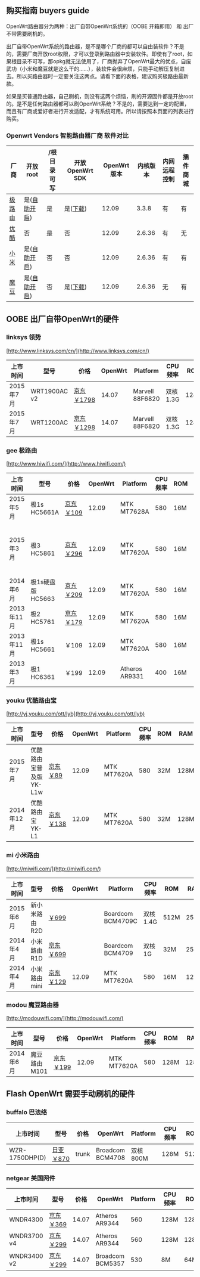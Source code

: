 ## 购买指南 buyers guide

OpenWrt路由器分为两种：出厂自带OpenWrt系统的（OOBE 开箱即用） 和 出厂不带需要刷机的。

出厂自带OpenWrt系统的路由器，是不是哪个厂商的都可以自由装软件？不是的，需要厂商开放root权限，才可以登录到路由器中安装软件。即使有了root，如果根目录不可写，那opkg就无法使用了，厂商抛弃了OpenWrt最大的优点，自废武功（小米和魔豆就是这么干的……），装软件会很麻烦，只能手动解压复制进去。所以买路由器时一定要关注这两点。请看下面的表格，建议购买极路由最新款。

如果是买普通路由器，自己刷机，则没有这两个烦恼，刷的开源固件都是开放root的。是不是任何路由器都可以刷OpenWrt系统？不是的，需要达到一定的配置，而且有厂商或爱好者进行开发适配，才有系统可用。所以请按照本页面的列表进行购买。

### Openwrt Vendors 智能路由器厂商 软件对比 

厂商      |                     开放root                                   | /根目录可写 | 开放OpenWrt SDK | OpenWrt版本 | 内核版本 | 内网远程控制 | 插件商城
----------|----------------------------------------------------------------|-------------|-----------------|-------------|----------|--------------|-------------
[极路由](http://hiwifi.com/)    | 是\([自助开启](http://bbs.hiwifi.com/thread-74899-1-1.html)\)      | 是          | 是\([下载](http://downloads.openwrt.io/vendors/gee/)\) | 12.09 | 3.3.8 | 有 | 有
[优酷](http://yj.youku.com/ott/lyb)      | 否                                                             | 是          | 否              | 12.09 | 2.6.36 | 有      | 无
[小米](http://miwifi.com/)      | 是\([自助开启](http://miwifi.com/miwifi_open.html)\)           | 否          | 否              | 12.09 | 2.6.36 | 有      | 有
[魔豆](http://www.modouwifi.com/)      | 是\([自助开启](http://bbs.modouwifi.cn/thread-8825-1-1.html)\) | 否          | 是\([下载](http://downloads.openwrt.io/vendors/modou/)\) | 12.09 | 2.6.36 | 无 | 有

## OOBE 出厂自带OpenWrt的硬件

### linksys 领势

[http://www.linksys.com/cn/](http://www.linksys.com/cn/)

上市时间 | 型号 | 价格 | OpenWrt | Platform | CPU频率 | ROM | RAM | 2.4G | 5G | 有线
---------|------|------|---------|----------|---------|-----|-----|------|----|-----
2015年7月 | WRT1900AC v2 | [京东￥1798](http://union.click.jd.com/jdc?e=&p=AyIBZRprFDJWWA1FBCVbV0IUEEULWldTCQQAQB1AWQkFWxMAEABUGURMR05aZRsoY0toWAZcPklaYEwdTV1wRRBBC3tXGTIQBlYaXxQLEQ5lG1sUAhY3ZXopJTIiB1AZXRUCFg9QHVoXBg%3D%3D&t=W1dCFBBFC1pXUwkEAEAdQFkJBVsTABAAVBlETEdOWg%3D%3D) | 14.07 | Marvell 88F6820 | 双核1.3G | 128M | 512M | 600M | AC 1300M | 5x 1000M
2015年7月 | WRT1200AC | [京东￥1298](http://union.click.jd.com/jdc?e=&p=AyIBZRprFDJWWA1FBCVbV0IUEEULWldTCQQAQB1AWQkFWxMAEANdH0RMR05aZW86Q0NzeCdrOXdgEA48HjtUWXZjLE1XGTIQBlYaXxQLEQ5lG1sUAhY3ZXopJTIiB1AZXRUCFQFVGVkXBw%3D%3D&t=W1dCFBBFC1pXUwkEAEAdQFkJBVsTABADXR9ETEdOWg%3D%3D) | 14.07 | Marvell 88F6820 | 双核1.3G | 128M | 512M | 400M | AC 867M | 5x 1000M

### gee 极路由

[http://www.hiwifi.com/](http://www.hiwifi.com/)

上市时间 | 型号 | 价格 | OpenWrt | Platform | CPU频率 | ROM | RAM | 2.4G | 5G | 有线
---------|------|------|---------|----------|---------|-----|-----|------|----|-----
2015年5月 | 极1s HC5661A | [京东￥109](http://union.click.jd.com/jdc?e=&p=AyIBZRprFDJWWA1FBCVbV0IUEEULWldTCQQAQB1AWQkFWxUDFgJUGERMR05aZUwZVVF7XjZsO0B4UV4SXScVUUxePntXGTIQBlYaXxQLEQ5lG1sUAhY3ZXopJTI%3D&t=W1dCFBBFC1pXUwkEAEAdQFkJBVsVAxYCVBhETEdOWg%3D%3D) | 12.09 | MTK MT7628A | 580 | 16M | 128M | 300M | | 5x 100M
2015年3月 | 极3 HC5861 | [京东￥296](http://union.click.jd.com/jdc?e=&p=AyIBZRprFDJWWA1FBCVbV0IUEEULWldTCQQAQB1AWQkFWxcLFQFUHERMR05aZU4MbgJLRDNdOH0Bc34pTiFSAU0ZXF1XGTIQBlYaXxQLEQ5lG1sUAhY3ZXopJTI%3D&t=W1dCFBBFC1pXUwkEAEAdQFkJBVsXCxUBVBxETEdOWg%3D%3D) | 12.09 | MTK MT7620A | 580 | 16M | 128M | 300M | AC 867M | WAN: 1x 100M, LAN: 1x 1000M, 1x 100M
2014年6月 | 极1s硬盘版 HC5663 | [京东￥209](http://union.click.jd.com/jdc?e=&p=AyIBZRprFDJWWA1FBCVbV0IUEEULWldTCQQAQB1AWQkFWxcAFwRRG0RMR05aZRxSRnFad1BMOxZ4TF5RcwBUWwwDJ11XGTIQBlYaXxQLEQ5lG1sUAhY3ZXopJTI%3D&t=W1dCFBBFC1pXUwkEAEAdQFkJBVsXABcEURtETEdOWg%3D%3D) | 12.09 | MTK MT7620A | 580 | 16M | 128M | 300M | | 5x 100M
2013年11月 | 极2 HC5761 | [京东￥179](http://union.click.jd.com/jdc?e=&p=AyIBZRprFDJWWA1FBCVbV0IUEEULWldTCQQAQB1AWQkFWxULFwFXGkRMR05aZUUbclFKTwxJO3UFe18AHFJHcHRmKHtXGTIQBlYaXxQLEQ5lG1sUAhY3ZXopJTI%3D&t=W1dCFBBFC1pXUwkEAEAdQFkJBVsVCxcBVxpETEdOWg%3D%3D) | 12.09 | MTK MT7620A | 580 | 16M | 128M | 300M | AC 433M | 2x 100M
2013年11月 | 极1s HC5661 | ￥109 | 12.09 | MTK MT7620A | 580 | 16M | 128M | 300M | | 5x 100M
2013年3月 | 极1 HC6361 | ￥199 | 12.09 | Atheros AR9331 | 400 | 16M | 64M | 150M | | 3x 100M

### youku 优酷路由宝

[http://yj.youku.com/ott/lyb](http://yj.youku.com/ott/lyb)

上市时间 | 型号 | 价格 | OpenWrt | Platform | CPU频率 | ROM | RAM | 2.4G | 5G | 有线
---------|------|------|---------|----------|---------|-----|-----|------|----|-----
2015年7月 | 优酷路由宝普及版 YK-L1w | [京东￥89](http://union.click.jd.com/jdc?e=&p=AyIBZRprFQQRDlweUiVGTV8LRGtMR1dGXgVFTUdGW0pADgpQTFtLG10WCxsCXAQCUF5PNxVJGn1KUEcTfgRndVRhEhgDbVZ6BAMXVyUAEwRUH1ocARs3VRtaFQYiNzRpa15sEzdlG14QAxIEXR5ZEgUTB2Uc&t=W1dCFBBFC1pXUwkEAEAdQFkJBVsTARsOUBJETEdOWg%3D%3D) | 12.09 | MTK MT7620A | 580 | 32M | 128M | 300M | | 3x 100M
2014年12月 | 优酷路由宝 YK-L1 | [京东￥138](http://union.click.jd.com/jdc?e=&p=AyIBZRprFDJWWA1FBCVbV0IUEEULWldTCQQAQB1AWQkFWxcHFgNVGkRMR05aZV0FdHITQCFNOxZKSGFXSQ9LZEdhMU1XGTIQBlYaXxQLEQ5lG1sUAhY3ZXopJTI%3D&t=W1dCFBBFC1pXUwkEAEAdQFkJBVsXBxYDVRpETEdOWg%3D%3D) | 12.09 | MTK MT7620A | 580 | 32M | 128M | 300M | | 3x 100M

### mi 小米路由

[http://miwifi.com/](http://miwifi.com/)

上市时间 | 型号 | 价格 | OpenWrt | Platform | CPU频率 | ROM | RAM | 2.4G | 5G | 有线
---------|------|------|---------|----------|---------|-----|-----|------|----|-----
2015年6月 | 新小米路由R2D | [￥699](http://union.click.jd.com/jdc?e=&p=AyIBZRprFDJWWA1FBCVbV0IUEEULWldTCQQAQB1AWQkFWxIEEwZdE0RMR05aZWYCfGkRZj5lORJKaXRQfyUXRVZyJmtXGTIQBlYaXxQLEQ5lG1sUAhY3ZXopJTI%3D&t=W1dCFBBFC1pXUwkEAEAdQFkJBVsSBBMGXRNETEdOWg%3D%3D) | | Boardcom BCM4709C | 双核1.4G | 512M | 256M | 300M | 867M | 4x 1000M
2014年4月 | 小米路由R1D | [京东￥699](http://union.click.jd.com/jdc?e=&p=AyIBZRprFDJWWA1FBCVbV0IUEEULWldTCQQAQB1AWQkFWxcAFwFWHERMR05aZUYZVGkVbCBiPm8Fa28Jc0Fjd3AGCmtXGTIQBlYaXxQLEQ5lG1sUAhY3ZXopJTI%3D&t=W1dCFBBFC1pXUwkEAEAdQFkJBVsXABcBVhxETEdOWg%3D%3D) | | Boardcom BCM4709 | 双核1G | 32M | 256M | 300M | 867M | 3x 1000M
2014年4月 | 小米路由mini | [京东￥129](http://union.click.jd.com/jdc?e=&p=AyIBZRprFDJWWA1FBCVbV0IUEEULWldTCQQAQB1AWQkFWxYEGgdTG0RMR05aZXgPD0pOBRx5OXZwFkFUQ1xRaVQDNWtXGTIQBlYaXxQLEQ5lG1sUAhY3ZXopJTI%3D&t=W1dCFBBFC1pXUwkEAEAdQFkJBVsWBBoHUxtETEdOWg%3D%3D) | 12.09 | MTK MT7620A | 580 | 16M | 128M | 300M | 867M | 3x 100M

### modou 魔豆路由器

[http://modouwifi.com/](http://modouwifi.com/)

上市时间 | 型号 | 价格 | OpenWrt | Platform | CPU频率 | ROM | RAM | 2.4G | 5G | 有线
---------|------|------|---------|----------|---------|-----|-----|------|----|-----
2014年6月 | 魔豆路由M101 | [京东￥199](http://union.click.jd.com/jdc?e=&p=AyIBZRprFDJWWA1FBCVbV0IUEEULWldTCQQAQB1AWQkFWxAAEwVTEkRMR05aZWIyfHR1AANrOWcYVmcXUh9Qe2cHMF1XGTIQBlYaXxQLEQ5lG1sUAhY3ZXopJTI%3D&t=W1dCFBBFC1pXUwkEAEAdQFkJBVsQABMFUxJETEdOWg%3D%3D) | 12.09 | MTK MT7620A | 580 | 128M | 128M | 300M | 433M | 3x 100M

## Flash OpenWrt 需要手动刷机的硬件

### buffalo 巴法络

上市时间 | 型号 | 价格 | OpenWrt | Platform | CPU频率 | ROM | RAM | 2.4G | 5G | 有线
---------|------|------|---------|----------|---------|-----|-----|------|----|-----
 | WZR-1750DHP(D) | [日亚￥870](http://goods1.moximoxi.net/goods-B00BWFK278.html) | trunk | Broadcom BCM4708 | 双核800M | 128M | 512M | 450M | AC 1300M | 5x 1000M

### netgear 美国网件

上市时间 | 型号 | 价格 | OpenWrt | Platform | CPU频率 | ROM | RAM | 2.4G | 5G | 有线
---------|------|------|---------|----------|---------|-----|-----|------|----|-----
 | WNDR4300 | [京东￥369](http://union.click.jd.com/jdc?e=&p=AyIBZRprFDJWWA1FBCVbV0IUEEULWldTCQQAQB1AWQkFUhcHEQNSBAJQXk83HV0pYH5GXFd%2BUlV%2BbGYCXCJXcHZlJRdXJQATBFQfWhwBGzdVG1oVBiI3NGlrJQ%3D%3D&t=W1dCFBBFC1pXUwkEAEAdQFkJBVIXBxEDUgQCUF5P) | 14.07 | Atheros AR9344 | 560 | 128M | 128M | 300M | n 450M | 5x 1000M
 | WNDR3700 v4 | [京东￥299](http://union.click.jd.com/jdc?e=&p=AyIBZRprFDJWWA1FBCVbV0IUEEULWldTCQQAQB1AWQkFXBMBEw5XBAJQXk83DHkMfQtxVCF5Bw8KFH8pSDNoSWt8AxdXJQATBFQfWhwBGzdVG1oVBiI3NGlrJTISAlcdWBUGFgZVH1sd&t=W1dCFBBFC1pXUwkEAEAdQFkJBVwTARMOVwQCUF5P) | 14.07 | Atheros AR9344 | 560 | 128M | 128M | 300M | n 300M | 5x 1000M
 | WNDR3400 v2 | [京东￥299](http://union.click.jd.com/jdc?e=&p=AyIBZRprFDJWWA1FBCVbV0IUEEULWldTCQQAQB1AWQkFXhcHGwBWBAJQXk83UG1aSQJ0UDd4PGdqQB1XfFJcZ29zAxdXJQATBFQfWhwBGzdVG1oVBiI3NGlrJQ%3D%3D&t=W1dCFBBFC1pXUwkEAEAdQFkJBV4XBxsAVgQCUF5P) | 14.07 | Broadcom BCM5357 | 530 | 8M | 64M | 300M | n 300M | 5x 100M

<!-- 多说评论框 start -->
<div class="ds-thread" data-thread-key="docs-supported-devices" data-title="支持的硬件" data-url="http://openwrt.io/docs/supported-devices/"></div>
<!-- 多说评论框 end -->
